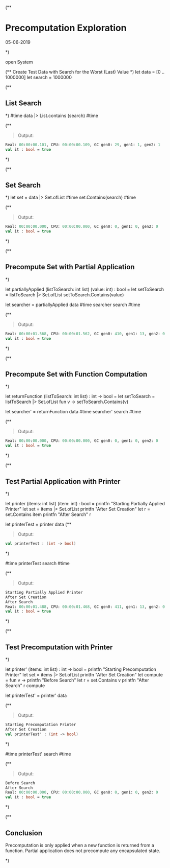 (**
# Precomputation Exploration
05-06-2019

*)

open System

(**
Create Test Data with Search for the Worst (Last) Value
*)
let data = [0 .. 1000000]
let search = 1000000

(**
## List Search
*)
#time
data |> List.contains (search)
#time

(**
> Output:
```fsharp
Real: 00:00:00.101, CPU: 00:00:00.109, GC gen0: 29, gen1: 1, gen2: 1
val it : bool = true
```
*)

(**
## Set Search
*)
let set = data |> Set.ofList
#time
set.Contains(search)
#time

(**
> Output:
```fsharp
Real: 00:00:00.000, CPU: 00:00:00.000, GC gen0: 0, gen1: 0, gen2: 0
val it : bool = true
```
*)

(**
## Precompute Set with Partial Application
*)

let partiallyApplied (listToSearch: int list) (value: int) : bool = 
    let setToSearch = listToSearch |> Set.ofList
    setToSearch.Contains(value)

let searcher = partiallyApplied data
#time
searcher search
#time

(**
> Output:
```fsharp
Real: 00:00:01.568, CPU: 00:00:01.562, GC gen0: 410, gen1: 13, gen2: 0
val it : bool = true
```
*)

(**
## Precompute Set with Function Computation
*)

let returnFunction (listToSearch: int list) : int -> bool =
    let setToSearch = listToSearch |> Set.ofList
    fun v -> setToSearch.Contains(v)

let searcher' = returnFunction data
#time
searcher' search
#time

(**
> Output:
```fsharp
Real: 00:00:00.000, CPU: 00:00:00.000, GC gen0: 0, gen1: 0, gen2: 0
val it : bool = true
```
*)

(**
## Test Partial Application with Printer
*)

let printer (items: int list) (item: int) : bool =
    printfn "Starting Partially Applied Printer"
    let set = items |> Set.ofList
    printfn "After Set Creation"
    let r = set.Contains item
    printfn "After Search"
    r
    
let printerTest = printer data
(**
> Output:
```fsharp
val printerTest : (int -> bool)
```
*)

#time
printerTest search
#time

(**
> Output:
```fsharp
Starting Partially Applied Printer
After Set Creation
After Search
Real: 00:00:01.488, CPU: 00:00:01.468, GC gen0: 411, gen1: 13, gen2: 0
val it : bool = true
```
*)

(**
## Test Precomputation with Printer
*)

let printer' (items: int list) : int -> bool =
    printfn "Starting Precomputation Printer"
    let set = items |> Set.ofList
    printfn "After Set Creation"
    let compute = fun v -> 
        printfn "Before Search"
        let r = set.Contains v
        printfn "After Search"
        r
    compute

let printerTest' = printer' data

(**
> Output:
```fsharp
Starting Precomputation Printer
After Set Creation
val printerTest' : (int -> bool)
```
*)

#time
printerTest' search
#time

(**
> Output:
```fsharp
Before Search
After Search
Real: 00:00:00.000, CPU: 00:00:00.000, GC gen0: 0, gen1: 0, gen2: 0
val it : bool = true
```
*)

(**
## Conclusion

Precomputation is only applied when a new function is returned from a function.  Partial application does not precompute any encapsulated state.

*)
